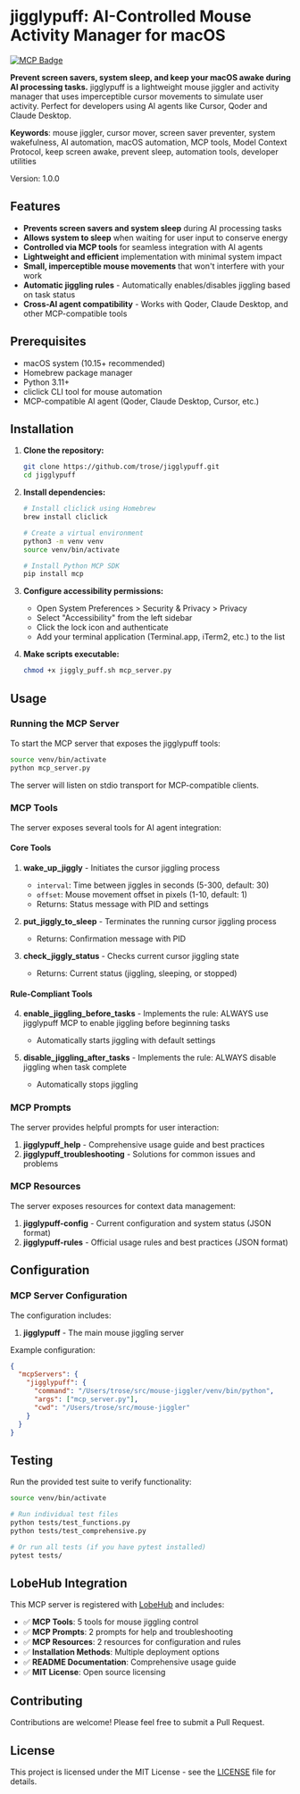 # jigglypuff: AI-Controlled Mouse Activity Manager for macOS

[![MCP Badge](https://lobehub.com/badge/mcp/trose-jigglypuff)](https://lobehub.com/mcp/trose-jigglypuff)

**Prevent screen savers, system sleep, and keep your macOS awake during AI processing tasks.** jigglypuff is a lightweight mouse jiggler and activity manager that uses imperceptible cursor movements to simulate user activity. Perfect for developers using AI agents like Cursor, Qoder and Claude Desktop.

**Keywords**: mouse jiggler, cursor mover, screen saver preventer, system wakefulness, AI automation, macOS automation, MCP tools, Model Context Protocol, keep screen awake, prevent sleep, automation tools, developer utilities

Version: 1.0.0

## Features

- **Prevents screen savers and system sleep** during AI processing tasks
- **Allows system to sleep** when waiting for user input to conserve energy
- **Controlled via MCP tools** for seamless integration with AI agents
- **Lightweight and efficient** implementation with minimal system impact
- **Small, imperceptible mouse movements** that won't interfere with your work
- **Automatic jiggling rules** - Automatically enables/disables jiggling based on task status
- **Cross-AI agent compatibility** - Works with Qoder, Claude Desktop, and other MCP-compatible tools

## Prerequisites

- macOS system (10.15+ recommended)
- Homebrew package manager
- Python 3.11+
- cliclick CLI tool for mouse automation
- MCP-compatible AI agent (Qoder, Claude Desktop, Cursor, etc.)

## Installation

1. **Clone the repository:**
   ```bash
   git clone https://github.com/trose/jigglypuff.git
   cd jigglypuff
   ```

2. **Install dependencies:**
   ```bash
   # Install cliclick using Homebrew
   brew install cliclick
   
   # Create a virtual environment
   python3 -m venv venv
   source venv/bin/activate
   
   # Install Python MCP SDK
   pip install mcp
   ```

3. **Configure accessibility permissions:**
   - Open System Preferences > Security & Privacy > Privacy
   - Select "Accessibility" from the left sidebar
   - Click the lock icon and authenticate
   - Add your terminal application (Terminal.app, iTerm2, etc.) to the list

4. **Make scripts executable:**
   ```bash
   chmod +x jiggly_puff.sh mcp_server.py
   ```

## Usage

### Running the MCP Server

To start the MCP server that exposes the jigglypuff tools:

```bash
source venv/bin/activate
python mcp_server.py
```

The server will listen on stdio transport for MCP-compatible clients.

### MCP Tools

The server exposes several tools for AI agent integration:

#### Core Tools
1. **wake_up_jiggly** - Initiates the cursor jiggling process
   - `interval`: Time between jiggles in seconds (5-300, default: 30)
   - `offset`: Mouse movement offset in pixels (1-10, default: 1)
   - Returns: Status message with PID and settings

2. **put_jiggly_to_sleep** - Terminates the running cursor jiggling process
   - Returns: Confirmation message with PID

3. **check_jiggly_status** - Checks current cursor jiggling state
   - Returns: Current status (jiggling, sleeping, or stopped)

#### Rule-Compliant Tools
4. **enable_jiggling_before_tasks** - Implements the rule: ALWAYS use jigglypuff MCP to enable jiggling before beginning tasks
   - Automatically starts jiggling with default settings

5. **disable_jiggling_after_tasks** - Implements the rule: ALWAYS disable jiggling when task complete
   - Automatically stops jiggling

### MCP Prompts

The server provides helpful prompts for user interaction:

1. **jigglypuff_help** - Comprehensive usage guide and best practices
2. **jigglypuff_troubleshooting** - Solutions for common issues and problems

### MCP Resources

The server exposes resources for context data management:

1. **jigglypuff-config** - Current configuration and system status (JSON format)
2. **jigglypuff-rules** - Official usage rules and best practices (JSON format)

## Configuration

### MCP Server Configuration

The configuration includes:

1. **jigglypuff** - The main mouse jiggling server

Example configuration:
```json
{
  "mcpServers": {
    "jigglypuff": {
      "command": "/Users/trose/src/mouse-jiggler/venv/bin/python",
      "args": ["mcp_server.py"],
      "cwd": "/Users/trose/src/mouse-jiggler"
    }
  }
}
```

## Testing

Run the provided test suite to verify functionality:

```bash
source venv/bin/activate

# Run individual test files
python tests/test_functions.py
python tests/test_comprehensive.py

# Or run all tests (if you have pytest installed)
pytest tests/
```

## LobeHub Integration

This MCP server is registered with [LobeHub](https://lobehub.com/mcp/trose-jigglypuff) and includes:

- ✅ **MCP Tools**: 5 tools for mouse jiggling control
- ✅ **MCP Prompts**: 2 prompts for help and troubleshooting  
- ✅ **MCP Resources**: 2 resources for configuration and rules
- ✅ **Installation Methods**: Multiple deployment options
- ✅ **README Documentation**: Comprehensive usage guide
- ✅ **MIT License**: Open source licensing

## Contributing

Contributions are welcome! Please feel free to submit a Pull Request.

## License

This project is licensed under the MIT License - see the [LICENSE](LICENSE) file for details.
